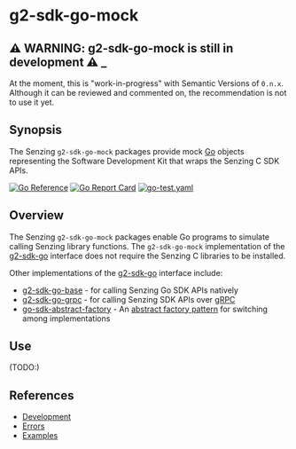 # g2-sdk-go-mock

## :warning: WARNING: g2-sdk-go-mock is still in development :warning: _

At the moment, this is "work-in-progress" with Semantic Versions of `0.n.x`.
Although it can be reviewed and commented on,
the recommendation is not to use it yet.

## Synopsis

The Senzing `g2-sdk-go-mock` packages provide mock
[Go](https://go.dev/)
objects representing the Software Development Kit that wraps the
Senzing C SDK APIs.

[![Go Reference](https://pkg.go.dev/badge/github.com/senzing/g2-sdk-go-mock.svg)](https://pkg.go.dev/github.com/senzing/g2-sdk-go-mock)
[![Go Report Card](https://goreportcard.com/badge/github.com/senzing/g2-sdk-go-mock)](https://goreportcard.com/report/github.com/senzing/g2-sdk-go-mock)
[![go-test.yaml](https://github.com/Senzing/g2-sdk-go-mock/actions/workflows/go-test.yaml/badge.svg)](https://github.com/Senzing/g2-sdk-go-mock/actions/workflows/go-test.yaml)

## Overview

The Senzing `g2-sdk-go-mock` packages enable Go programs to simulate calling Senzing library functions.
The `g2-sdk-go-mock` implementation of the
[g2-sdk-go](https://github.com/Senzing/g2-sdk-go)
interface does not require the Senzing C libraries to be installed.

Other implementations of the
[g2-sdk-go](https://github.com/Senzing/g2-sdk-go)
interface include:

- [g2-sdk-go-base](https://github.com/Senzing/g2-sdk-go-base) - for
  calling Senzing Go SDK APIs natively
- [g2-sdk-go-grpc](https://github.com/Senzing/g2-sdk-go-grpc) - for
  calling Senzing SDK APIs over [gRPC](https://grpc.io/)
- [go-sdk-abstract-factory](https://github.com/Senzing/go-sdk-abstract-factory) - An
  [abstract factory pattern](https://en.wikipedia.org/wiki/Abstract_factory_pattern)
  for switching among implementations

## Use

(TODO:)

## References

- [Development](docs/development.md)
- [Errors](docs/errors.md)
- [Examples](docs/examples.md)
